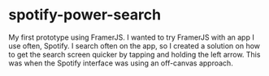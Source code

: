 # spotify-power-search

My first prototype using FramerJS. I wanted to try FramerJS with an app I use often, Spotify. I search often on the app, so I created a solution on how to get the search screen quicker by tapping and holding the left arrow. This was when the Spotify interface was using an off-canvas approach.
